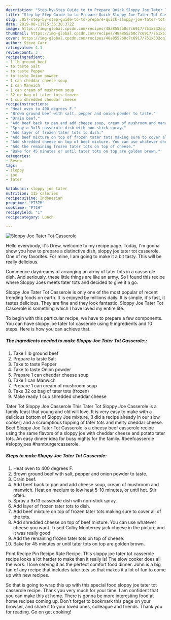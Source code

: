 ```yaml
---
description: "Step-by-Step Guide to to Prepare Quick Sloppy Joe Tater Tot Casserole"
title: "Step-by-Step Guide to to Prepare Quick Sloppy Joe Tater Tot Casserole"
slug: 3057-step-by-step-guide-to-to-prepare-quick-sloppy-joe-tater-tot-casserole
date: 2019-08-11T15:35:38.372Z
image: https://img-global.cpcdn.com/recipes/48a8552b0c7c6917/751x532cq70/sloppy-joe-tater-tot-casserole-recipe-main-photo.jpg
thumbnail: https://img-global.cpcdn.com/recipes/48a8552b0c7c6917/751x532cq70/sloppy-joe-tater-tot-casserole-recipe-main-photo.jpg
cover: https://img-global.cpcdn.com/recipes/48a8552b0c7c6917/751x532cq70/sloppy-joe-tater-tot-casserole-recipe-main-photo.jpg
author: Steve Carr
ratingvalue: 4.1
reviewcount: 3
recipeingredient:
- 1 lb ground beef
- to taste Salt
- to taste Pepper
- to taste Onion powder
- 1 can cheddar cheese soup
- 1 can Manwich
- 1 can cream of mushroom soup
- 32 oz bag of tater tots frozen
- 1 cup shredded cheddar cheese
recipeinstructions:
- "Heat oven to 400 degrees F."
- "Brown ground beef with salt, pepper and onion powder to taste."
- "Drain beef."
- "Add beef back to pan and add cheese soup, cream of mushroom and manwich. Heat on medium to low heat 5-10 minutes, or until hot. Stir often."
- "Spray a 9x13 casserole dish with non-stick spray."
- "Add layer of frozen tater tots to dish."
- "Add beef mixture on top of frozen tater tots making sure to cover all of the tots."
- "Add shredded cheese on top of beef mixture. You can use whatever cheese you want. I used Colby Monterrey jack cheese in the picture and it was really good."
- "Add the remaining frozen tater tots on top of cheese."
- "Bake for 45 minutes or until tater tots on top are golden brown."
categories:
- Resep
tags:
- sloppy
- joe
- tater

katakunci: sloppy joe tater
nutrition: 115 calories
recipecuisine: Indonesian
preptime: "PT37M"
cooktime: "PT1H"
recipeyield: "1"
recipecategory: Lunch

---
```



![Sloppy Joe Tater Tot Casserole](https://img-global.cpcdn.com/recipes/48a8552b0c7c6917/751x532cq70/sloppy-joe-tater-tot-casserole-recipe-main-photo.jpg)

Hello everybody, it's Drew, welcome to my recipe page. Today, I'm gonna show you how to prepare a distinctive dish, sloppy joe tater tot casserole. One of my favorites. For mine, I am going to make it a bit tasty. This will be really delicious.

Commence daydreams of arranging an army of tater tots in a casserole dish. And seriously, these little things are like an army. So I found this recipe where Sloppy Joes meets tater tots and decided to give it a go.

Sloppy Joe Tater Tot Casserole is only one of the most popular of recent trending foods on earth. It is enjoyed by millions daily. It is simple, it's fast, it tastes delicious. They are fine and they look fantastic. Sloppy Joe Tater Tot Casserole is something which I have loved my entire life.


To begin with this particular recipe, we have to prepare a few components. You can have sloppy joe tater tot casserole using 9 ingredients and 10 steps. Here is how you can achieve that.

##### The ingredients needed to make Sloppy Joe Tater Tot Casserole::

1. Take 1 lb ground beef
1. Prepare to taste Salt
1. Take to taste Pepper
1. Take to taste Onion powder
1. Prepare 1 can cheddar cheese soup
1. Take 1 can Manwich
1. Prepare 1 can cream of mushroom soup
1. Take 32 oz bag of tater tots (frozen)
1. Make ready 1 cup shredded cheddar cheese


Tater Tot Sloppy Joe Casserole This Tater Tot Sloppy Joe Casserole is a family feast that young and old will love. It is very easy to make with a delicious bottom of Sloppy Joe mixture, (I did a recipe already in our slow cooker) and a scrumptious topping of tater tots and melty cheddar cheese. Beef Sloppy Joe Tater Tot Casserole is a cheesy beef casserole recipe using the same flavors of a sloppy joe with cheddar cheese and potato tater tots. An easy dinner idea for busy nights for the family. #beefcasserole #sloppyjoes #hamburgercasserole. 

##### Steps to make Sloppy Joe Tater Tot Casserole:

1. Heat oven to 400 degrees F.
1. Brown ground beef with salt, pepper and onion powder to taste.
1. Drain beef.
1. Add beef back to pan and add cheese soup, cream of mushroom and manwich. Heat on medium to low heat 5-10 minutes, or until hot. Stir often.
1. Spray a 9x13 casserole dish with non-stick spray.
1. Add layer of frozen tater tots to dish.
1. Add beef mixture on top of frozen tater tots making sure to cover all of the tots.
1. Add shredded cheese on top of beef mixture. You can use whatever cheese you want. I used Colby Monterrey jack cheese in the picture and it was really good.
1. Add the remaining frozen tater tots on top of cheese.
1. Bake for 45 minutes or until tater tots on top are golden brown.


Print Recipe Pin Recipe Rate Recipe. This sloppy joe tater tot casserole recipe looks a lot harder to make than it really is! The slow cooker does all the work. I love serving it as the perfect comfort food dinner. John is a big fan of any recipe that includes tater tots so that makes it a lot of fun to come up with new recipes. 

So that is going to wrap this up with this special food sloppy joe tater tot casserole recipe. Thank you very much for your time. I am confident that you can make this at home. There is gonna be more interesting food at home recipes coming up. Don't forget to bookmark this page on your browser, and share it to your loved ones, colleague and friends. Thank you for reading. Go on get cooking!
